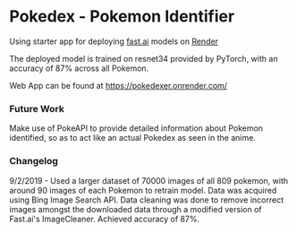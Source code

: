 # Pokedex - Pokemon Identifier
Using starter app for deploying [fast.ai](https://www.fast.ai) models on [Render](https://render.com)

The deployed model is trained on resnet34 provided by PyTorch, with an accuracy of 87% across all Pokemon. 

Web App can be found at https://pokedexer.onrender.com/

### Future Work
Make use of PokeAPI to provide detailed information about Pokemon identified, so as to act like an actual Pokedex as seen in the anime. 

### Changelog
9/2/2019 - Used a larger dataset of 70000 images of all 809 pokemon, with around 90 images of each Pokemon to retrain model. Data was acquired using Bing Image Search API. Data cleaning was done to remove incorrect images amongst the downloaded data through a modified version of Fast.ai's ImageCleaner. Achieved accuracy of 87%.
